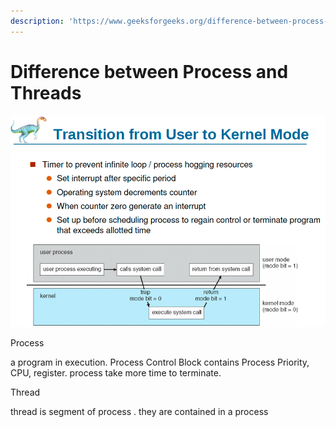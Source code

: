 ```yaml
---
description: 'https://www.geeksforgeeks.org/difference-between-process-and-thread/'
---
```


# Difference between Process and Threads

![](../../.gitbook/assets/image%20%28141%29.png)

Process 

a program in execution. Process Control Block contains Process Priority, CPU, register. process take more time to terminate.

Thread

thread is segment of process . they are contained in a process

